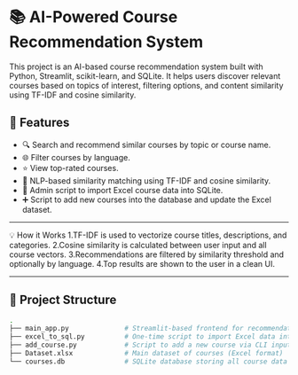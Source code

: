 # 📚 AI-Powered Course Recommendation System

This project is an AI-based course recommendation system built with Python, Streamlit, scikit-learn, and SQLite. It helps users discover relevant courses based on topics of interest, filtering options, and content similarity using TF-IDF and cosine similarity.

## 🚀 Features

- 🔍 Search and recommend similar courses by topic or course name.
- 🌐 Filter courses by language.
- ⭐ View top-rated courses.
- 🧠 NLP-based similarity matching using TF-IDF and cosine similarity.
- 🧾 Admin script to import Excel course data into SQLite.
- ➕ Script to add new courses into the database and update the Excel dataset.

---

💡 How it Works
1.TF-IDF is used to vectorize course titles, descriptions, and categories.
2.Cosine similarity is calculated between user input and all course vectors.
3.Recommendations are filtered by similarity threshold and optionally by language.
4.Top results are shown to the user in a clean UI.

--- 

## 📂 Project Structure

```bash
.
├── main_app.py              # Streamlit-based frontend for recommendations
├── excel_to_sql.py          # One-time script to import Excel data into SQLite
├── add_course.py            # Script to add a new course via CLI input
├── Dataset.xlsx             # Main dataset of courses (Excel format)
└── courses.db               # SQLite database storing all course data

